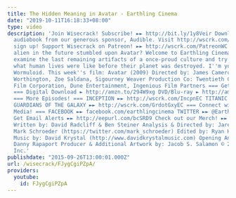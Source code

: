 ```yaml
---
title: The Hidden Meaning in Avatar - Earthling Cinema
date: "2019-10-11T16:18:33+08:00"
type: video
description: 'Join Wisecrack! Subscribe! ►► http://bit.ly/1y8Veir Download a free
  audiobook from our generous sponsor, Audible. Visit http://wscrk.com/1LcBqX3 to
  sign up! Support Wisecrack on Patreon! ►► http://wscrk.com/PatreonWC What if an
  alien in the future stumbled upon Avatar? Welcome to Earthling Cinema, where we
  examine the last remaining artifacts of a once-proud culture and try to understand
  what human lives were like before their planet was destroyed. I''m your host, Garyx
  Wormuloid. This week''s film: Avatar (2009) Directed by: James Cameron Stars: Sam
  Worthington, Zoe Saldana, Sigourney Weaver Production Co: Twentieth Century Fox
  Film Corporation, Dune Entertainment, Ingenious Film Partners === Get the Movie!
  === Digital Download ► http://amzn.to/294W9xg DVD/Blu-ray ► http://amzn.to/293j4GA
  === More Episodes! === INCEPTION ►► http://wscrk.com/IncpnEC TITANIC ►► http://wscrk.com/TitancEC
  GUARDIANS OF THE GALAXY ►► http://wscrk.com/GrdotGxyEC === Connect with us on Social
  Media! === FACEBOOK ►► facebook.com/earthlingcinema TWITTER ►► @EarthlingCinema
  Get Email Alerts ►► http://eepurl.com/bcSRD9 Check out our Merch! ►► http://www.wisecrack.co/store
  Written by: David Radcliff & Ben Steiner Analysis & Directed by: Jared Bauer Starring:
  Mark Schroeder (https://twitter.com/mark_schroeder) Edited by: Ryan Hailey Original
  Music by: David Krystal (http://www.davidkrystalmusic.com) Opening Animation by:
  Danny Rapaport Producer & Additional Artwork by: Jacob S. Salamon © 2015 Wisecrack,
  Inc.'
publishdate: "2015-09-26T13:00:01.000Z"
url: /wisecrack/FJygCgiPZpA/
providers:
  youtube:
    id: FJygCgiPZpA
---
```

